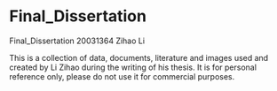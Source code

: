 # Final_Dissertation
Final_Dissertation 20031364 Zihao Li

This is a collection of data, documents, literature and images used and created by Li Zihao during the writing of his thesis. It is for personal reference only, please do not use it for commercial purposes.
